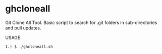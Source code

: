 # ghcloneall
Git Clone All Tool. Basic script to search for .git folders in sub-directories and pull updates. 

USAGE:

    1.) $ ./ghcloneall.sh
